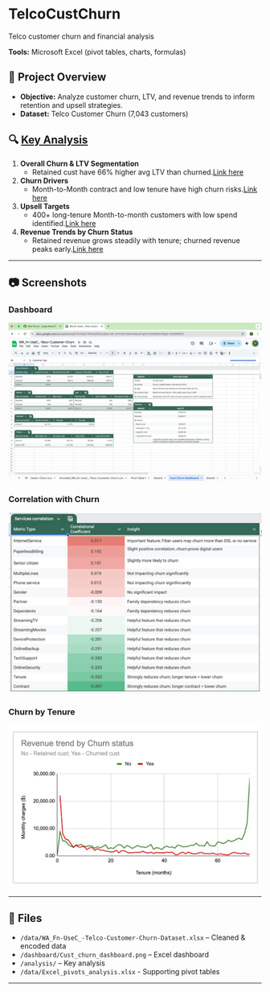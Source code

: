 # TelcoCustChurn
Telco customer churn and financial analysis

**Tools:** Microsoft Excel (pivot tables, charts, formulas)

## 🚀 Project Overview
- **Objective:** Analyze customer churn, LTV, and revenue trends to inform retention and upsell strategies.
- **Dataset:** Telco Customer Churn (7,043 customers)

## 🔍 [Key Analysis](analysis/Key_Insights.png)
1. **Overall Churn & LTV Segmentation**
   - Retained cust have 66% higher avg LTV than churned.[Link here](analysis/Churn_percentages.png)
2. **Churn Drivers**
   - Month-to-Month contract and low tenure have high churn risks.[Link here](analysis/Correlation_table.png)
3. **Upsell Targets**
   - 400+ long-tenure Month-to-month customers with low spend identified.[Link here](analysis/Upsell_Target.png)
4. **Revenue Trends by Churn Status**
   - Retained revenue grows steadily with tenure; churned revenue peaks early.[Link here](analysis/churn_by_tenure.png)
---
## 📷 Screenshots

### Dashboard
![Dashboard](dashboard/Cust_churn_dashboard.png)

### Correlation with Churn
![Correlation](analysis/Correlation_table.png)

### Churn by Tenure
![Tenure Graph](analysis/churn_by_tenure.png)

---

## 📁 Files
- `/data/WA_Fn-UseC_-Telco-Customer-Churn-Dataset.xlsx` – Cleaned & encoded data
- `/dashboard/Cust_churn_dashboard.png` – Excel dashboard
- `/analysis/` – Key analysis
- `/data/Excel_pivots_analysis.xlsx` - Supporting pivot tables

---
